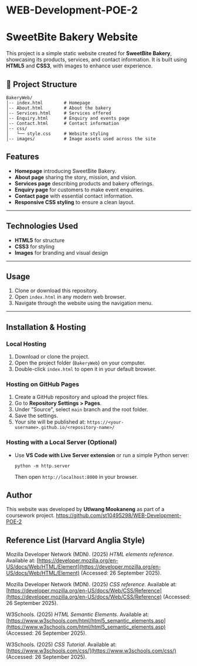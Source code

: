 # WEB-Development-POE-2
# SweetBite Bakery Website

This project is a simple static website created for **SweetBite Bakery**, showcasing its products, services, and contact information. It is built using **HTML5** and **CSS3**, with images to enhance user experience.



## 📂 Project Structure

```
BakeryWeb/
│-- index.html        # Homepage
│-- About.html        # About the bakery
│-- Services.html     # Services offered
│-- Enquiry.html      # Enquiry and events page
│-- Contact.html      # Contact information
│-- css/
│   └── style.css     # Website styling
│-- images/           # Image assets used across the site
```



## Features

* **Homepage** introducing SweetBite Bakery.
* **About page** sharing the story, mission, and vision.
* **Services page** describing products and bakery offerings.
* **Enquiry page** for customers to make event enquiries.
* **Contact page** with essential contact information.
* **Responsive CSS styling** to ensure a clean layout.

---

## Technologies Used

* **HTML5** for structure
* **CSS3** for styling
* **Images** for branding and visual design

---

## Usage

1. Clone or download this repository.
2. Open `index.html` in any modern web browser.
3. Navigate through the website using the navigation menu.

---

## Installation & Hosting

### Local Hosting

1. Download or clone the project.
2. Open the project folder (`BakeryWeb`) on your computer.
3. Double-click `index.html` to open it in your default browser.

### Hosting on GitHub Pages

1. Create a GitHub repository and upload the project files.
2. Go to **Repository Settings > Pages**.
3. Under "Source", select `main` branch and the root folder.
4. Save the settings.
5. Your site will be published at:
   `https://<your-username>.github.io/<repository-name>/`

### Hosting with a Local Server (Optional)

* Use **VS Code with Live Server extension** or run a simple Python server:

  ```
  python -m http.server
  ```

  Then open `http://localhost:8000` in your browser.



##  Author

This website was developed by **Utlwang Mookaneng** as part of a coursework project.
https://github.com/st10495298/WEB-Development-POE-2

##  Reference List (Harvard Anglia Style)

Mozilla Developer Network (MDN). (2025) *HTML elements reference*. Available at: [https://developer.mozilla.org/en-US/docs/Web/HTML/Element](https://developer.mozilla.org/en-US/docs/Web/HTML/Element) (Accessed: 26 September 2025).

Mozilla Developer Network (MDN). (2025) *CSS reference*. Available at: [https://developer.mozilla.org/en-US/docs/Web/CSS/Reference](https://developer.mozilla.org/en-US/docs/Web/CSS/Reference) (Accessed: 26 September 2025).

W3Schools. (2025) *HTML Semantic Elements*. Available at: [https://www.w3schools.com/html/html5_semantic_elements.asp](https://www.w3schools.com/html/html5_semantic_elements.asp) (Accessed: 26 September 2025).

W3Schools. (2025) *CSS Tutorial*. Available at: [https://www.w3schools.com/css/](https://www.w3schools.com/css/) (Accessed: 26 September 2025).







